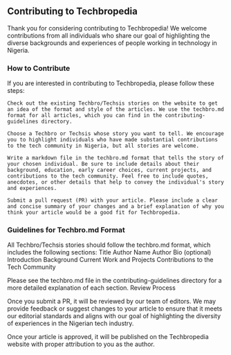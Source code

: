 ## Contributing to Techbropedia

Thank you for considering contributing to Techbropedia! We welcome contributions from all individuals who share our goal of highlighting the diverse backgrounds and experiences of people working in technology in Nigeria.

### How to Contribute
If you are interested in contributing to Techbropedia, please follow these steps:

    Check out the existing Techbro/Techsis stories on the website to get an idea of the format and style of the articles. We use the techbro.md format for all articles, which you can find in the contributing-guidelines directory.

    Choose a Techbro or Techsis whose story you want to tell. We encourage you to highlight individuals who have made substantial contributions to the tech community in Nigeria, but all stories are welcome.

    Write a markdown file in the techbro.md format that tells the story of your chosen individual. Be sure to include details about their background, education, early career choices, current projects, and contributions to the tech community. Feel free to include quotes, anecdotes, or other details that help to convey the individual's story and experiences.

    Submit a pull request (PR) with your article. Please include a clear and concise summary of your changes and a brief explanation of why you think your article would be a good fit for Techbropedia.

### Guidelines for Techbro.md Format

All Techbro/Techsis stories should follow the techbro.md format, which includes the following sections:
    Title
    Author Name
    Author Bio (optional)
    Introduction
    Background
    Current Work and Projects
    Contributions to the Tech Community

Please see the techbro.md file in the contributing-guidelines directory for a more detailed explanation of each section.
Review Process

Once you submit a PR, it will be reviewed by our team of editors. We may provide feedback or suggest changes to your article to ensure that it meets our editorial standards and aligns with our goal of highlighting the diversity of experiences in the Nigerian tech industry.

Once your article is approved, it will be published on the Techbropedia website with proper attribution to you as the author.
